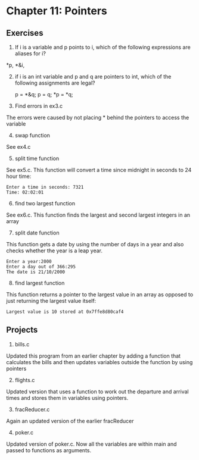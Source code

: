 # Chapter 11: Pointers
## Exercises

1. If i is a variable and p points to i, which of the following expressions are aliases for i?

*p, *&i,  

2. if i is an int variable and p and q are pointers to int, which of the following assignments are legal?

    p = *&q;
    p = q;
    *p = *q;

3. Find errors in ex3.c 

The errors were caused by not placing * behind the pointers to access the variable

4. swap function

See ex4.c 

5. split time function

See ex5.c. This function will convert a time since midnight in seconds to 24 hour time:

    Enter a time in seconds: 7321
    Time: 02:02:01

6. find two largest function

See ex6.c. This function finds the largest and second largest integers in an array

7. split date function

This function gets a date by using the number of days in a year and also checks whether the year is a leap year.

    Enter a year:2000
    Enter a day out of 366:295
    The date is 21/10/2000

8. find largest function 

This function returns a pointer to the largest value in an array as opposed to just returning the largest value itself:

    Largest value is 10 stored at 0x7ffe8d80caf4

## Projects

1. bills.c

Updated this program from an earlier chapter by adding a function that calculates the bills and then updates variables outside the function by using pointers

2. flights.c

Updated version that uses a function to work out the departure and arrival times and stores them in variables using pointers.

3. fracReducer.c 

Again an updated version of the earlier fracReducer

4. poker.c 

Updated version of poker.c. Now all the variables are within main and passed to functions as arguments.
